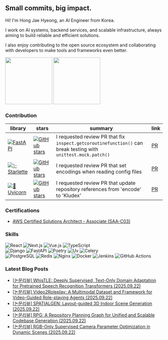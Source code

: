 ## Small commits, big impact.

Hi! I'm Hong Jae Hyeong, an AI Engineer from Korea.

I work on AI systems, backend services, and scalable infrastructure, always aiming to build reliable and efficient solutions.

I also enjoy contributing to the open source ecosystem and collaborating with developers to make tools and frameworks even better.

<a href="https://solved.ac/profile/secrett2633"><img style="height:150px" src="http://mazassumnida.wtf/api/v2/generate_badge?boj=secrett2633"/></a>
<a href="https://github.com/secrett2633"><img style="height:150px" src="https://github-readme-stats.vercel.app/api?username=secrett2633"/></a>

### Contribution
| library | stars | summary | link |
| --- | --- | --- | --- |
| [![FastAPI][fastapi-badge]][fastapi-repo] | [![GitHub stars][fastapi-stars]][fastapi-repo] | I requested review PR that fix `inspect.getcoroutinefunction()` can break testing with `unittest.mock.patch()` | [PR][fastapi-pr] |
| [![✨ Starlette][starlette-badge]][starlette-repo] | [![GitHub stars][starlette-stars]][starlette-repo] | I requested review PR that set encodings when reading config files | [PR][starlette-pr] |
| [![🦄 Uvicorn][uvicorn-badge]][uvicorn-repo] | [![GitHub stars][uvicorn-stars]][uvicorn-repo] | I requested review PR that update repository references from 'encode' to 'Kludex' | [PR][uvicorn-pr] |


### Certifications
- [AWS Certified Solutions Architect - Associate (SAA-C03)][aws-saa-cert]

### Skills
![React][react-badge]
![Next.js][nextjs-badge]
![Vue.js][vuejs-badge]
![TypeScript][ts-badge]<br>
![Django][django-badge]
![FastAPI][fastapi-skill-badge]
![Poetry][poetry-badge]
![Uv][uv-badge]
![Celery][celery-badge]<br>
![PostgreSQL][postgresql-badge]
![Redis][redis-badge]
![Nginx][nginx-badge]
![Docker][docker-badge]
![Jenkins][jenkins-badge]
![GitHub Actions][github-actions-badge]

<!-- References -->

[fastapi-badge]: https://img.shields.io/badge/FastAPI-009688?style=flat-round&logo=fastapi&logoColor=white
[fastapi-repo]: https://github.com/tiangolo/fastapi
[fastapi-stars]: https://img.shields.io/github/stars/tiangolo/fastapi?style=social
[fastapi-pr]: https://github.com/fastapi/fastapi/pull/14022

[starlette-badge]: https://img.shields.io/badge/✨%20Starlette-2D3748?style=flat-round&logoColor=white
[starlette-repo]: https://github.com/Kludex/starlette
[starlette-stars]: https://img.shields.io/github/stars/encode/starlette?style=social
[starlette-pr]: https://github.com/Kludex/starlette/pull/2996

[uvicorn-badge]: https://img.shields.io/badge/🦄%20Uvicorn-4B8BBE?style=flat-round&logoColor=white
[uvicorn-repo]: https://github.com/Kludex/uvicorn
[uvicorn-stars]: https://img.shields.io/github/stars/encode/uvicorn?style=social
[uvicorn-pr]: https://github.com/Kludex/uvicorn/pull/2684

[aws-saa-cert]: https://www.credly.com/badges/ee24ba15-e661-4741-bc4c-46bdaca76e75/public_url

[react-badge]: https://img.shields.io/badge/React-61DAFB.svg?&style=flat-square&logo=React&logoColor=white
[nextjs-badge]: https://img.shields.io/badge/Next.js-000000.svg?&style=flat-square&logo=Next.js&logoColor=white
[vuejs-badge]: https://img.shields.io/badge/Vue.js-378B29.svg?&style=flat-square&logo=Vue.js&logoColor=white
[ts-badge]: https://img.shields.io/badge/TypeScript-3178C6.svg?&style=flat-square&logo=TypeScript&logoColor=white
[vercel-badge]: https://img.shields.io/badge/Vercel-000000.svg?&style=flat-square&logo=Vercel&logoColor=white
[django-badge]: https://img.shields.io/badge/Django-092E20.svg?&style=flat-square&logo=Django&logoColor=white
[fastapi-skill-badge]: https://img.shields.io/badge/FastAPI-009688.svg?&style=flat-square&logo=FastAPI&logoColor=white
[poetry-badge]: https://img.shields.io/badge/Poetry-7031B9.svg?&style=flat-square&logo=Poetry&logoColor=white
[uv-badge]: https://img.shields.io/badge/Uv-092E20.svg?&style=flat-square&logo=Uv&logoColor=white
[celery-badge]: https://img.shields.io/badge/Celery-378B29.svg?&style=flat-square&logo=Celery&logoColor=white
[redis-badge]: https://img.shields.io/badge/Redis-DC382D.svg?&style=flat-square&logo=Redis&logoColor=white
[postgresql-badge]: https://img.shields.io/badge/PostgreSQL-4169E1.svg?&style=flat-square&logo=PostgreSQL&logoColor=white
[nginx-badge]: https://img.shields.io/badge/Nginx-009639.svg?&style=flat-square&logo=Nginx&logoColor=white
[docker-badge]: https://img.shields.io/badge/Docker-2496ED.svg?&style=flat-square&logo=Docker&logoColor=white
[jenkins-badge]: https://img.shields.io/badge/Jenkins-D24939.svg?&style=flat-square&logo=Jenkins&logoColor=white
[github-actions-badge]: https://img.shields.io/badge/GitHub%20Actions-2088FF.svg?&style=flat-square&logo=GitHub%20Actions&logoColor=white

### Latest Blog Posts
- [[논문리뷰] WhisTLE: Deeply Supervised, Text-Only Domain Adaptation for Pretrained Speech Recognition Transformers (2025.09.22)](https://secrett2633.github.io/ai/review/2025-9-22-WhisTLE_Deeply_Supervised_Text-Only_Domain_Adaptation_for_Pretrained_Speech_Recognition_Transformers/)
- [[논문리뷰] Video2Roleplay: A Multimodal Dataset and Framework for Video-Guided Role-playing Agents (2025.09.22)](https://secrett2633.github.io/ai/review/2025-9-22-Video2Roleplay_A_Multimodal_Dataset_and_Framework_for_Video-Guided_Role-playing_Agents/)
- [[논문리뷰] SPATIALGEN: Layout-guided 3D Indoor Scene Generation (2025.09.22)](https://secrett2633.github.io/ai/review/2025-9-22-SPATIALGEN_Layout-guided_3D_Indoor_Scene_Generation/)
- [[논문리뷰] RPG: A Repository Planning Graph for Unified and Scalable Codebase Generation (2025.09.22)](https://secrett2633.github.io/ai/review/2025-9-22-RPG_A_Repository_Planning_Graph_for_Unified_and_Scalable_Codebase_Generation/)
- [[논문리뷰] RGB-Only Supervised Camera Parameter Optimization in Dynamic Scenes (2025.09.22)](https://secrett2633.github.io/ai/review/2025-9-22-RGB-Only_Supervised_Camera_Parameter_Optimization_in_Dynamic_Scenes/)